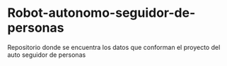 # Robot-autonomo-seguidor-de-personas
Repositorio donde se encuentra los datos que conforman el proyecto del auto seguidor de personas
